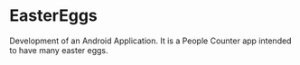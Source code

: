 # EasterEggs
Development of an Android Application. It is a People Counter app intended to have many easter eggs.
